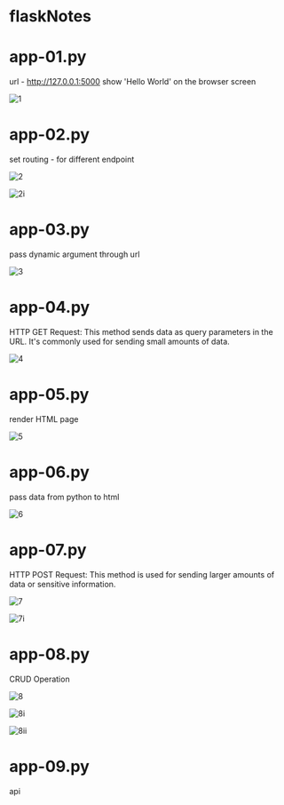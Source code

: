 # flaskNotes

# app-01.py
url - http://127.0.0.1:5000
show 'Hello World' on the browser screen 

![1](https://github.com/manikanda-s/flaskNotes/assets/108984646/471c90c6-c228-4ac7-9a68-5ab8a7b4abe3)


# app-02.py
set routing - for different endpoint

![2](https://github.com/manikanda-s/flaskNotes/assets/108984646/816965c8-1884-43f1-9b3e-aa00de9546ea)

![2i](https://github.com/manikanda-s/flaskNotes/assets/108984646/20cb3df8-6887-470e-922f-f3604f2227ca)


# app-03.py
pass dynamic argument through url

![3](https://github.com/manikanda-s/flaskNotes/assets/108984646/a94d0967-d318-4af3-ac7e-aacc0ba0ab7a)


# app-04.py
HTTP GET Request: This method sends data as query parameters in the URL. It's commonly used for sending small amounts of data.

![4](https://github.com/manikanda-s/flaskNotes/assets/108984646/7c54d2aa-f77c-408a-9703-90b356743b6c)


# app-05.py
render HTML page

![5](https://github.com/manikanda-s/flaskNotes/assets/108984646/36c14063-ccdf-4b75-8efc-b676a67b2b1a)

# app-06.py
pass data from python to html

![6](https://github.com/manikanda-s/flaskNotes/assets/108984646/b0b4455a-699d-46a1-9d77-d42bb97a4cee)

# app-07.py
HTTP POST Request: This method is used for sending larger amounts of data or sensitive information. 

![7](https://github.com/manikanda-s/flaskNotes/assets/108984646/2abbe4ca-8a8f-4e4c-b579-60a6cdb31e09)

![7i](https://github.com/manikanda-s/flaskNotes/assets/108984646/0cc642d0-def9-45e4-8d49-1357a6bbb8c2)

# app-08.py
CRUD Operation

![8](https://github.com/manikanda-s/flaskNotes/assets/108984646/14260d4c-d0f4-4daa-9c73-264a61a4cc58)

![8i](https://github.com/manikanda-s/flaskNotes/assets/108984646/1d9e8a0d-41eb-40a2-a802-650a3033b1b1)

![8ii](https://github.com/manikanda-s/flaskNotes/assets/108984646/b1adbfdb-fde0-4377-8128-a2f669351d50)

# app-09.py
api
